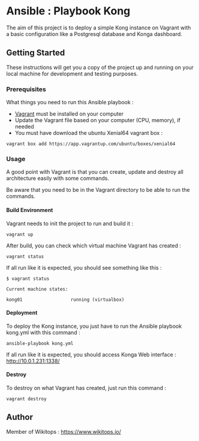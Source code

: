 # Ansible : Playbook Kong
The aim of this project is to deploy a simple Kong instance on Vagrant with a basic configuration like a Postgresql database and Konga dashboard.

## Getting Started

These instructions will get you a copy of the project up and running on your local machine for development and testing purposes.

### Prerequisites

What things you need to run this Ansible playbook :

* [Vagrant](https://www.vagrantup.com/docs/installation/) must be installed on your computer
* Update the Vagrant file based on your computer (CPU, memory), if needed
* You must have download the ubuntu Xenial64 vagrant box :

```
vagrant box add https://app.vagrantup.com/ubuntu/boxes/xenial64
```

### Usage

A good point with Vagrant is that you can create, update and destroy all architecture easily with some commands.

Be aware that you need to be in the Vagrant directory to be able to run the commands.

#### Build Environment

Vagrant needs to init the project to run and build it :

```
vagrant up
```

After build, you can check which virtual machine Vagrant has created :

```
vagrant status
```

If all run like it is expected, you should see something like this :

```
$ vagrant status

Current machine states:

kong01                  running (virtualbox)
```

#### Deployment

To deploy the Kong instance, you just have to run the Ansible playbook kong.yml with this command :

```
ansible-playbook kong.yml
```

If all run like it is expected, you should access Konga Web interface : http://10.0.1.231:1338/

#### Destroy

To destroy on what Vagrant has created, just run this command :

```
vagrant destroy
```

## Author

Member of Wikitops : https://www.wikitops.io/
